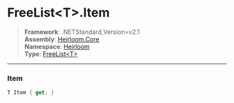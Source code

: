 # FreeList\<T>.Item

> **Framework**: .NETStandard,Version=v2.1  
> **Assembly**: [Heirloom.Core][0]  
> **Namespace**: [Heirloom][0]  
> **Type**: [FreeList\<T>][1]

--------------------------------------------------------------------------------

### Item

```cs
T Item { get; }
```

[0]: ../Heirloom.Core.md
[1]: Heirloom.FreeList[T].md
